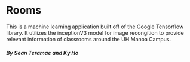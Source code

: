 # Rooms
This is a machine learning application built off of the Google Tensorflow library.
It utilizes the inceptionV3 model for image recongition to provide relevant information of classrooms around the UH Manoa Campus.
##### By Sean Teramae and Ky Ho
